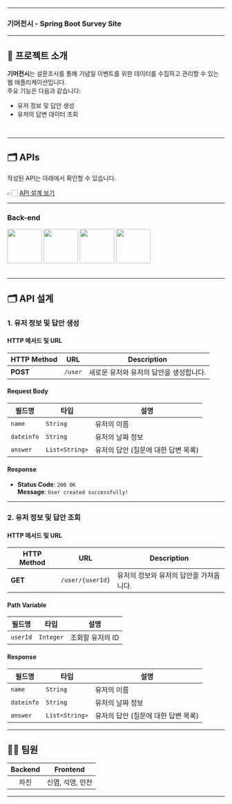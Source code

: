 
---

### 기머전시 - Spring Boot Survey Site

</div>

---

## 📝 프로젝트 소개
**기머전시**는 설문조사를 통해 기념일 이벤트를 위한 데이터를 수집하고 관리할 수 있는 웹 애플리케이션입니다.  
주요 기능은 다음과 같습니다:
- 유저 정보 및 답안 생성
- 유저의 답변 데이터 조회

<br />

---

## 🗂️ APIs
작성된 API는 아래에서 확인할 수 있습니다.

👉🏻 [API 설계 보기](#api-설계)

---

### Back-end
<div>
<img src="https://github.com/yewon-Noh/readme-template/blob/main/skills/Java.png?raw=true" width="80">
<img src="https://github.com/yewon-Noh/readme-template/blob/main/skills/SpringBoot.png?raw=true" width="80">
<img src="https://github.com/yewon-Noh/readme-template/blob/main/skills/SpringDataJPA.png?raw=true" width="80">
<img src="https://github.com/yewon-Noh/readme-template/blob/main/skills/Mysql.png?raw=true" width="80">
</div>
<br />

---

## 🗂️ API 설계

### 1. **유저 정보 및 답안 생성**

#### **HTTP 메서드 및 URL**
| **HTTP Method** | **URL**       | **Description**                         |
|-----------------|---------------|-----------------------------------------|
| **POST**        | `/user`       | 새로운 유저와 유저의 답안을 생성합니다. |

#### **Request Body**
| **필드명**     | **타입**         | **설명**                           |
|----------------|------------------|------------------------------------|
| `name`         | `String`         | 유저의 이름                        |
| `dateinfo`     | `String`         | 유저의 날짜 정보                   |
| `answer`       | `List<String>`   | 유저의 답안 (질문에 대한 답변 목록) |

#### **Response**
- **Status Code**: `200 OK`  
  **Message**: `User created successfully!`

---

### 2. **유저 정보 및 답안 조회**

#### **HTTP 메서드 및 URL**
| **HTTP Method** | **URL**             | **Description**                         |
|-----------------|---------------------|-----------------------------------------|
| **GET**         | `/user/{userId}`     | 유저의 정보와 유저의 답안을 가져옵니다. |

#### **Path Variable**
| **필드명**     | **타입**          | **설명**                              |
|----------------|-------------------|---------------------------------------|
| `userId`       | `Integer`         | 조회할 유저의 ID                      |

#### **Response**
| **필드명**     | **타입**          | **설명**                              |
|----------------|-------------------|---------------------------------------|
| `name`         | `String`          | 유저의 이름                           |
| `dateinfo`     | `String`          | 유저의 날짜 정보                      |
| `answer`       | `List<String>`    | 유저의 답안 (질문에 대한 답변 목록)   |

---

## 💁‍♂️ 팀원
|Backend|Frontend|  
|:---:|:---:|  
|하진 | 신엽, 석영, 민찬 |  
---
